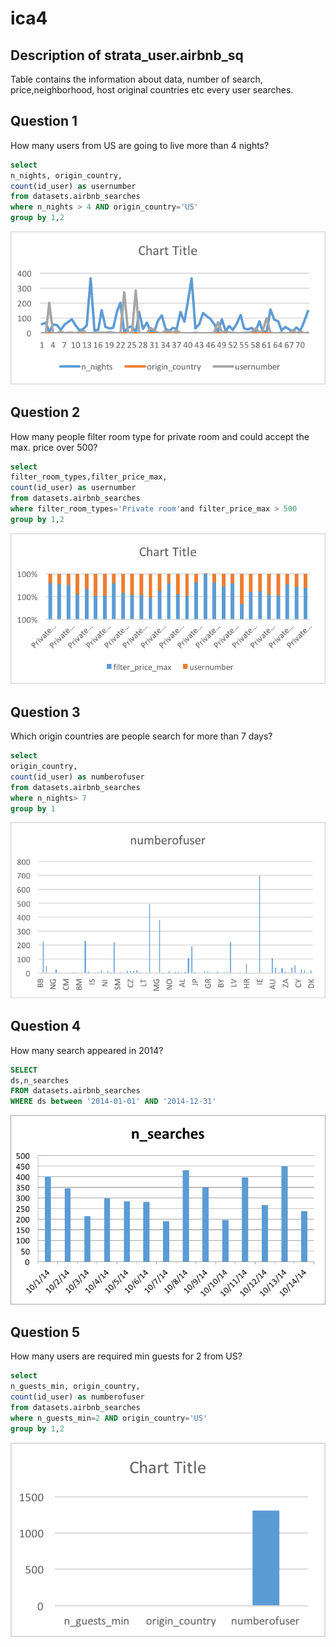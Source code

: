 # ica4

## Description of strata_user.airbnb_sq
Table contains the information about data, number of search, price,neighborhood, host original countries etc every user searches.


## Question 1
How many users from US are going to live more than 4 nights?

```sql
select 
n_nights, origin_country,
count(id_user) as usernumber
from datasets.airbnb_searches
where n_nights > 4 AND origin_country='US'
group by 1,2
```

![ica4](visualization/Picture1.png)


## Question 2
How many people filter room type for private room and could accept the max. price over 500?

```sql
select 
filter_room_types,filter_price_max,
count(id_user) as usernumber
from datasets.airbnb_searches
where filter_room_types='Private room'and filter_price_max > 500
group by 1,2
```

![ica4](visualization/Picture2.png)

## Question 3
Which origin countries are people search for more than 7 days?

```sql
select 
origin_country,
count(id_user) as numberofuser
from datasets.airbnb_searches
where n_nights> 7
group by 1
```

![ica4](visualization/Picture3.png)

## Question 4
How many search appeared in 2014?

```sql
SELECT 
ds,n_searches
FROM datasets.airbnb_searches
WHERE ds between '2014-01-01' AND '2014-12-31'
```

![ica4](visualization/Picture4.png)


## Question 5
How many users are required min guests for 2 from US?

```sql
select 
n_guests_min, origin_country,
count(id_user) as numberofuser
from datasets.airbnb_searches
where n_guests_min=2 AND origin_country='US'
group by 1,2
```


![ica4](visualization/Picture5.png)
